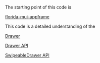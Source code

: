 
The starting point of this code is

[florida-mui-appframe](https://github.com/stormasm/florida-mui-appframe)

This code is a detailed understanding of the

[Drawer](https://material-ui-next.com/demos/drawers/)

[Drawer API](https://material-ui-next.com/api/drawer/)

[SwipeableDrawer API ](https://material-ui-next.com/api/swipeable-drawer/)
